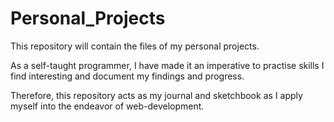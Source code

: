 # Personal_Projects
This repository will contain the files of my personal projects. 

As a self-taught programmer, I have made it an imperative to practise skills I find interesting and document my findings and progress.

Therefore, this repository acts as my journal and sketchbook as I apply myself into the endeavor of web-development. 
